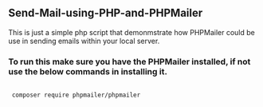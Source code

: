 ## Send-Mail-using-PHP-and-PHPMailer
This is just a simple php script that demonmstrate how PHPMailer could be use in sending emails within your local server.

### To run this make sure you have the PHPMailer installed, if not use the below commands in installing it.
<pre><code>
 composer require phpmailer/phpmailer
</code></pre>
